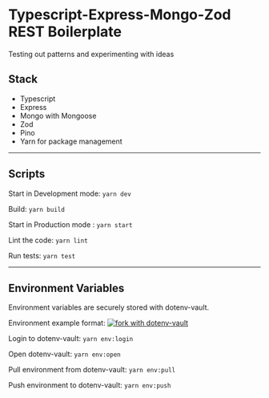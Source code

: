 # Typescript-Express-Mongo-Zod REST Boilerplate

Testing out patterns and experimenting with ideas

## Stack
- Typescript
- Express
- Mongo with Mongoose
- Zod
- Pino
- Yarn for package management

---

## Scripts
Start in Development mode: `yarn dev`

Build: `yarn build`

Start in Production mode : `yarn start`

Lint the code: `yarn lint`

Run tests: `yarn test`

---

## Environment Variables

Environment variables are securely stored with dotenv-vault.

Environment example format: [![fork with dotenv-vault](https://badge.dotenv.org/fork.svg?r=1)](https://vault.dotenv.org/project/vlt_2044fec0a36deab104f24264965c998a51566ae69c87c56d8405e2bc1fde303e/example)

Login to dotenv-vault: `yarn env:login`

Open dotenv-vault: `yarn env:open`

Pull environment from dotenv-vault: `yarn env:pull`

Push environment to dotenv-vault: `yarn env:push`
